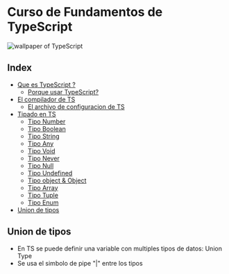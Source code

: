 # Curso de Fundamentos de TypeScript

![wallpaper of TypeScript](https://external-content.duckduckgo.com/iu/?u=https%3A%2F%2Fcdn-images-1.medium.com%2Fmax%2F2000%2F1*i0qclSPNcjj8cWOPr3wLxg.png&f=1&nofb=1)

## Index
- [Que es TypeScript ?](documents\01_Que-es-TypeScript.md)
  - [Porque usar TypeScript?](documents\02_Porque-usar-TypeScript.md)
- [El compilador de TS](documents\03_El-compilador-de-TS.md)
  - [El archivo de configuracion de TS](documents\04_Archivo-de-configuracion.md)
- [Tipado en TS](documents\05_Tipado-en-TS.md)
  - [Tipo Number](documents\06_Tipo-number.md)
  - [Tipo Boolean](documents\07_Tipo-boolean.md)
  - [Tipo String](documents\08_Tipo-string.md)
  - [Tipo Any](documents\09_Tipo-any.md)
  - [Tipo Void](documents\10_Tipo-void.md)
  - [Tipo Never](documents\11_Tipo-never.md)
  - [Tipo Null](documents\12_Tipo-null.md)
  - [Tipo Undefined](documents\13_Tipo-undefined.md)
  - [Tipo object & Object](documents\14_Tipo-object-y-Object.md)
  - [Tipo Array](documents\15_Tipo-array.md)
  - [Tipo Tuple](documents\16_Tipo-tuple.md)
  - [Tipo Enum](documents\17_Tipo-enum.md)
- [Union de tipos](documents\05_Tipado-en-TS.md)






## Union de tipos 
- En TS se puede definir una variable con multiples tipos de datos: Union Type
- Se usa el simbolo de pipe "|" entre los tipos
